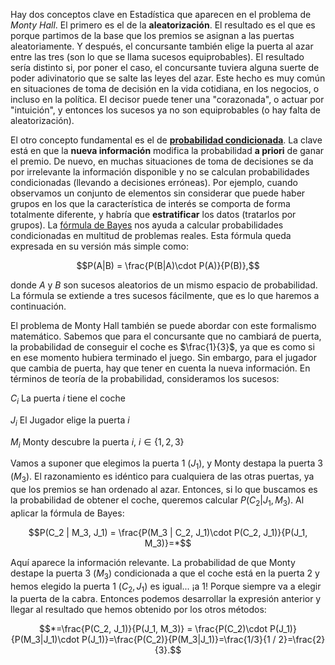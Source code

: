 Hay dos conceptos clave en Estadística que aparecen en el problema de _Monty Hall_.
El primero es el de la **aleatorización**. El resultado es el que es porque partimos
de la base que los premios se asignan a las puertas aleatoriamente. Y después,
el concursante también elige la puerta al azar entre las tres (son lo que se
llama sucesos equiprobables). El resultado sería distinto si, por poner el caso,
el concursante tuviera alguna suerte de poder adivinatorio que se salte las leyes
del azar. Este hecho es muy común en situaciones de toma de decisión en la
vida cotidiana, en los negocios, o incluso en la política. El decisor puede
tener una "corazonada", o actuar por "intuición", y entonces los sucesos
ya no son equiprobables (o hay falta de aleatorización).

El otro concepto fundamental es el de **[probabilidad 
condicionada](http://emilio.lcano.com/b/eee/_book/ch-introprob.html#probabilidad-condicionada)**.
La clave está en que la **nueva información** modifica la probabilidad **a priori**
de ganar el premio. De nuevo, en muchas situaciones de toma de decisiones 
se da por irrelevante la información disponible y no se calculan probabilidades
condicionadas (llevando a decisiones erróneas). Por ejemplo, cuando
observamos un conjunto de elementos sin considerar que puede haber
grupos en los que la característica de interés se comporta de forma
totalmente diferente, y habría que **estratificar** los datos (tratarlos
por grupos). La [fórmula de Bayes](http://emilio.lcano.com/b/eee/_book/ch-introprob.html#probabilidad-total-y-fórmula-de-bayes) nos ayuda a calcular probabilidades 
condicionadas en multitud de problemas reales. Esta fórmula queda expresada
en su versión más simple como:

$$P(A|B) = \frac{P(B|A)\cdot P(A)}{P(B)},$$

donde $A$ y $B$ son sucesos aleatorios de un mismo espacio de probabilidad.
La fórmula se extiende a tres sucesos fácilmente, que es lo que haremos a
continuación.

El problema de Monty Hall también se
puede abordar con este formalismo matemático.
Sabemos que para el concursante que no cambiará de puerta, la probabilidad
de conseguir el coche es $\frac{1}{3}$, ya que es como si en ese momento
hubiera terminado el juego. Sin embargo, para el jugador que cambia de puerta,
hay que tener en cuenta la nueva información. En términos de teoría de la
probabilidad, consideramos los sucesos:

$C_i$ La puerta $i$ tiene el coche

$J_i$ El Jugador elige la puerta $i$

$M_i$ Monty descubre la puerta $i$, $i \in \{1, 2, 3\}$

Vamos a suponer que elegimos la puerta $1$ ($J_1$), y Monty destapa la puerta $3$ ($M_3$).
El razonamiento es idéntico
para cualquiera de las otras puertas, ya que los premios se han ordenado
al azar. Entonces, si lo que buscamos es la probabilidad de obtener el 
coche, queremos calcular $P(C_2 | J_1, M_3)$. Al aplicar la fórmula de Bayes:

$$P(C_2 | M_3, J_1) = \frac{P(M_3 | C_2, J_1)\cdot P(C_2, J_1)}{P(J_1, M_3)}=*$$

Aquí aparece la información relevante. La probabilidad de que Monty 
destape la puerta 3 ($M_3$) condicionada a que el coche está en la puerta
2 y hemos elegido la puerta 1 ($C_2, J_1$) es igual... ¡a 1! Porque siempre
va a elegir la puerta de la cabra. Entonces podemos desarrollar la expresión anterior
y llegar al resultado que hemos obtenido por los otros métodos:

$$*=\frac{P(C_2, J_1)}{P(J_1, M_3)} = \frac{P(C_2)\cdot P(J_1)}{P(M_3|J_1)\cdot P(J_1)}=\frac{P(C_2)}{P(M_3|J_1)}=\frac{1/3}{1 / 2}=\frac{2}{3}.$$

